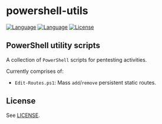 # powershell-utils

[![Language](https://img.shields.io/badge/Lang-.NET-blue.svg)](https://www.microsoft.com/net/)
[![Language](https://img.shields.io/badge/Lang-PowerShell-blue.svg)](https://docs.microsoft.com/en-us/powershell/)
[![License](https://img.shields.io/badge/License-Apache%202.0-red.svg)](https://opensource.org/licenses/Apache-2.0)

## PowerShell utility scripts

A collection of `PowerShell` scripts for pentesting activities.

Currently comprises of:

- `Edit-Routes.ps1`: Mass `add`/`remove` persistent static routes.

## License

See [LICENSE](LICENSE).
